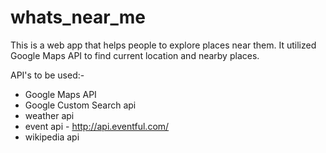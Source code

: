 # whats_near_me

This is a web app that helps people to explore places near them. It utilized Google Maps API to find current location and nearby places. 

API's to be used:-

+ Google Maps API
+ Google Custom Search api
+ weather api 
+ event api - http://api.eventful.com/
+ wikipedia api
